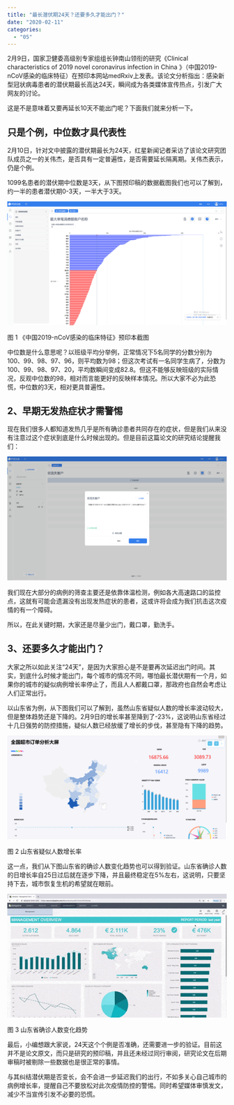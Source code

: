 ```yaml
---
title: "最长潜伏期24天？还要多久才能出门？"
date: "2020-02-11"
categories: 
  - "05"
---
```


2月9日，国家卫健委高级别专家组组长钟南山领衔的研究《Clinical characteristics of 2019 novel coronavirus infection in China 》（中国2019-nCoV感染的临床特征）在预印本网站medRxiv上发表。该论文分析指出：感染新型冠状病毒患者的潜伏期最长高达24天，瞬间成为各类媒体宣传热点，引发广大网友的讨论。

这是不是意味着又要再延长10天不能出门呢？下面我们就来分析一下。

## 只是个例，中位数才具代表性

2月10日，针对文中披露的潜伏期最长为24天，红星新闻记者采访了该论文研究团队成员之一的关伟杰，是否具有一定普遍性，是否需要延长隔离期。关伟杰表示，仍是个例。

1099名患者的潜伏期中位数是3天，从下图预印稿的数据截图我们也可以了解到，约一半的患者潜伏期0-3天，一半大于3天。

![](images/word-image-42.png)

图 1 《中国2019-nCoV感染的临床特征》预印本截图

中位数是什么意思呢？以班级平均分举例，正常情况下5名同学的分数分别为100、99、98、97、96，则平均数为98；但这次考试有一名同学生病了，分数为100、99、98、97、20，平均数瞬间变成82.8。但这不能够反映班级的实际情况，反观中位数的98，相对而言能更好的反映样本情况。所以大家不必为此恐慌，中位数的3天，相对更具普遍性。

## 2、早期无发热症状才需警惕

现在我们很多人都知道发热几乎是所有确诊患者共同存在的症状，但是我们从来没有注意过这个症状到底是什么时候出现的。但是目前这篇论文的研究结论提醒我们：

![](images/word-image-43.png)

我们现在大部分的病例的筛查主要还是依靠体温检测，例如各大高速路口的监控点，这就有可能会遗漏没有出现发热症状的患者，这或许将会成为我们抗击这次疫情的有一个障碍。

所以，在此关键时期，大家还是尽量少出门，戴口罩，勤洗手。

## 3、还要多久才能出门？

大家之所以如此关注“24天”，是因为大家担心是不是要再次延迟出门时间。其实，到底什么时候才能出门，每个城市的情况不同，哪怕最长潜伏期有一个月，如果你的城市的疑似病例增长率停止了，而且人人都戴口罩，那政府也自然会考虑让人们正常出行。

以山东省为例，从下图我们可以了解到，虽然山东省疑似人数的增长率波动较大，但是整体趋势还是下降的。2月9日的增长率甚至降到了-23%，这说明山东省经过十几日强势的防控措施，疑似人数已经放缓了增长的步伐，甚至隐有下降的趋势。

![](images/word-image-44.png)

图 2 山东省疑似人数增长率

这一点，我们从下图山东省的确诊人数变化趋势也可以得到验证。山东省确诊人数的日增长率自25日过后就在逐步下降，并且最终稳定在5%左右，这说明，只要坚持下去，城市恢复生机的希望就在眼前。

![](images/word-image-45.png)

图 3 山东省确诊人数变化趋势

最后，小编想跟大家说，24天这个个例是否准确，还需要进一步的验证。目前这并不是论文原文，而只是研究的预印稿，并且还未经过同行审阅，研究论文在后期审稿时被剔除一些数据也是很正常的事情。

与其纠结潜伏期是否变长，会不会进一步延迟我们的出行，不如多关心自己城市的病例增长率，提醒自己不要放松对此次疫情防控的警惕。同时希望媒体审慎发文，减少不当宣传引发不必要的恐慌。

